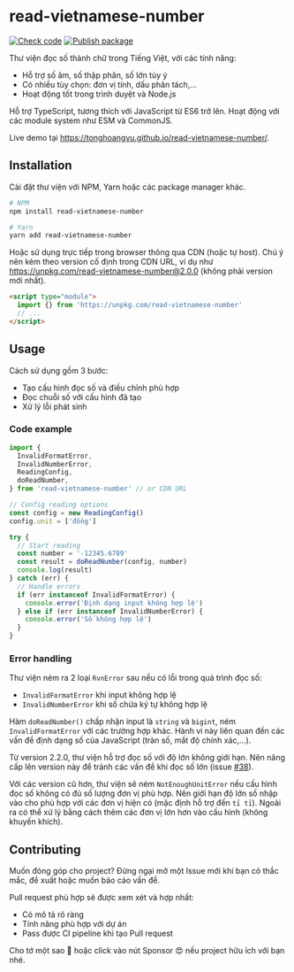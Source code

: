 # read-vietnamese-number

[![Check code](https://github.com/tonghoangvu/read-vietnamese-number/actions/workflows/check-code.yml/badge.svg)](https://github.com/tonghoangvu/read-vietnamese-number/actions/workflows/check-code.yml)
[![Publish package](https://github.com/tonghoangvu/read-vietnamese-number/actions/workflows/publish-package.yml/badge.svg)](https://github.com/tonghoangvu/read-vietnamese-number/actions/workflows/publish-package.yml)

Thư viện đọc số thành chữ trong Tiếng Việt, với các tính năng:

- Hỗ trợ số âm, số thập phân, số lớn tùy ý
- Có nhiều tùy chọn: đơn vị tính, dấu phân tách,...
- Hoạt động tốt trong trình duyệt và Node.js

Hỗ trợ TypeScript, tương thích với JavaScript từ ES6 trở lên.
Hoạt động với các module system như ESM và CommonJS.

Live demo tại https://tonghoangvu.github.io/read-vietnamese-number/.

## Installation

Cài đặt thư viện với NPM, Yarn hoặc các package manager khác.

```bash
# NPM
npm install read-vietnamese-number

# Yarn
yarn add read-vietnamese-number
```

Hoặc sử dụng trực tiếp trong browser thông qua CDN (hoặc tự host).
Chú ý nên kèm theo version cố định trong CDN URL, ví dụ như https://unpkg.com/read-vietnamese-number@2.0.0 (không phải version mới nhất).

```html
<script type="module">
  import {} from 'https://unpkg.com/read-vietnamese-number'
  // ...
</script>
```

## Usage

Cách sử dụng gồm 3 bước:

- Tạo cấu hình đọc số và điều chỉnh phù hợp
- Đọc chuỗi số với cấu hình đã tạo
- Xử lý lỗi phát sinh

### Code example

```js
import {
  InvalidFormatError,
  InvalidNumberError,
  ReadingConfig,
  doReadNumber,
} from 'read-vietnamese-number' // or CDN URL

// Config reading options
const config = new ReadingConfig()
config.unit = ['đồng']

try {
  // Start reading
  const number = '-12345.6789'
  const result = doReadNumber(config, number)
  console.log(result)
} catch (err) {
  // Handle errors
  if (err instanceof InvalidFormatError) {
    console.error('Định dạng input không hợp lệ')
  } else if (err instanceof InvalidNumberError) {
    console.error('Số không hợp lệ')
  }
}
```

### Error handling

Thư viện ném ra 2 loại `RvnError` sau nếu có lỗi trong quá trình đọc số:

- `InvalidFormatError` khi input không hợp lệ
- `InvalidNumberError` khi số chứa ký tự không hợp lệ

Hàm `doReadNumber()` chấp nhận input là `string` và `bigint`, ném `InvalidFormatError` với các trường hợp khác.
Hành vi này liên quan đến các vấn đề định dạng số của JavaScript (tràn số, mất độ chính xác,...).

Từ version 2.2.0, thư viện hỗ trợ đọc số với độ lớn không giới hạn.
Nên nâng cấp lên version này để tránh các vấn đề khi đọc số lớn (issue [#38](https://github.com/tonghoangvu/read-vietnamese-number/issues/38)).

Với các version cũ hơn, thư viện sẽ ném `NotEnoughUnitError` nếu cấu hình đọc số không có đủ số lượng đơn vị phù hợp.
Nên giới hạn độ lớn số nhập vào cho phù hợp với các đơn vị hiện có (mặc định hỗ trợ đến `tỉ tỉ`).
Ngoài ra có thể xử lý bằng cách thêm các đơn vị lớn hơn vào cấu hình (không khuyến khích).

## Contributing

Muốn đóng góp cho project?
Đừng ngại mở một Issue mới khi bạn có thắc mắc, đề xuất hoặc muốn báo cáo vấn đề.

Pull request phù hợp sẽ được xem xét và hợp nhất:

- Có mô tả rõ ràng
- Tính năng phù hợp với dự án
- Pass được CI pipeline khi tạo Pull request

Cho tớ một sao 🌟 hoặc click vào nút Sponsor 😍 nếu project hữu ích với bạn nhé.

